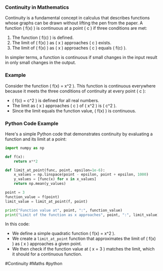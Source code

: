 ### Continuity in Mathematics

Continuity is a fundamental concept in calculus that describes functions whose graphs can be drawn without lifting the pen from the paper. A function \( f(x) \) is continuous at a point \( c \) if three conditions are met:
1. The function \( f(c) \) is defined.
2. The limit of \( f(x) \) as \( x \) approaches \( c \) exists.
3. The limit of \( f(x) \) as \( x \) approaches \( c \) equals \( f(c) \).

In simpler terms, a function is continuous if small changes in the input result in only small changes in the output.

### Example

Consider the function \( f(x) = x^2 \). This function is continuous everywhere because it meets the three conditions of continuity at every point \( c \):
- \( f(c) = c^2 \) is defined for all real numbers.
- The limit as \( x \) approaches \( c \) of \( x^2 \) is \( c^2 \).
- Since the limit equals the function value, \( f(x) \) is continuous.

### Python Code Example

Here's a simple Python code that demonstrates continuity by evaluating a function and its limit at a point:

```python
import numpy as np

def f(x):
    return x**2

def limit_at_point(func, point, epsilon=1e-6):
    x_values = np.linspace(point - epsilon, point + epsilon, 1000)
    y_values = [func(x) for x in x_values]
    return np.mean(y_values)

point = 3
function_value = f(point)
limit_value = limit_at_point(f, point)

print("Function value at", point, ":", function_value)
print("Limit of the function as x approaches", point, ":", limit_value)
```

In this code:
- We define a simple quadratic function \( f(x) = x^2 \).
- We create a `limit_at_point` function that approximates the limit of \( f(x) \) as \( x \) approaches a given point.
- We then check if the function value at \( x = 3 \) matches the limit, which it should for a continuous function.

#Continuity #Maths #python
